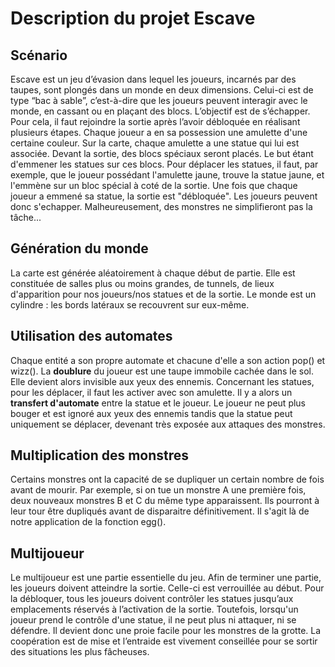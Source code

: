 # Description du projet Escave

## Scénario

Escave est un jeu d’évasion dans lequel les joueurs, incarnés par des taupes, sont plongés dans un monde en deux dimensions. Celui-ci est de type “bac à sable”, c’est-à-dire que les joueurs peuvent interagir avec le monde, en cassant ou en plaçant des blocs.
L’objectif est de s’échapper. Pour cela, il faut rejoindre la sortie après l’avoir débloquée en réalisant plusieurs étapes. Chaque joueur a en sa possession une amulette d'une certaine couleur. Sur la carte, chaque amulette a une statue qui lui est associée. Devant la sortie, des blocs spéciaux seront placés. Le but étant d'emmener les statues sur ces blocs. Pour déplacer les statues, il faut, par exemple, que le joueur possédant l'amulette jaune, trouve la statue jaune, et l'emmène sur un bloc spécial à coté de la sortie. Une fois que chaque joueur a emmené sa statue, la sortie est "débloquée". Les joueurs peuvent donc s'echapper.
Malheureusement, des monstres ne simplifieront pas la tâche...

## Génération du monde

La carte est générée aléatoirement à chaque début de partie. Elle est constituée de salles plus ou moins grandes, de tunnels, de lieux d'apparition pour nos joueurs/nos statues et de la sortie. Le monde est un cylindre : les bords latéraux se recouvrent sur eux-même.

## Utilisation des automates

Chaque entité a son propre automate et chacune d'elle a son action pop() et wizz(). La **doublure** du joueur est une taupe immobile cachée dans le sol. Elle devient alors invisible aux yeux des ennemis.
Concernant les statues, pour les déplacer, il faut les activer avec son amulette. Il y a alors un **transfert d'automate** entre la statue et le joueur. Le joueur ne peut plus bouger et est ignoré aux yeux des ennemis tandis que la statue peut uniquement se déplacer, devenant très exposée aux attaques des monstres. 

## Multiplication des monstres

Certains monstres ont la capacité de se dupliquer un certain nombre de fois avant de mourir. Par exemple, si on tue un monstre A une première fois, deux nouveaux monstres B et C du même type apparaissent. Ils pourront à leur tour être dupliqués avant de disparaitre définitivement. Il s'agit là de notre application de la fonction egg().

## Multijoueur

Le multijoueur est une partie essentielle du jeu. Afin de terminer une partie, les joueurs doivent atteindre la sortie. Celle-ci est verrouillée au début. Pour la débloquer, tous les joueurs doivent contrôler les statues jusqu’aux emplacements réservés à l’activation de la sortie. Toutefois, lorsqu'un joueur prend le contrôle d'une statue, il ne peut plus ni attaquer, ni se défendre. Il devient donc une proie facile pour les monstres de la grotte. La coopération est de mise et l’entraide est vivement conseillée pour se sortir des situations les plus fâcheuses.



